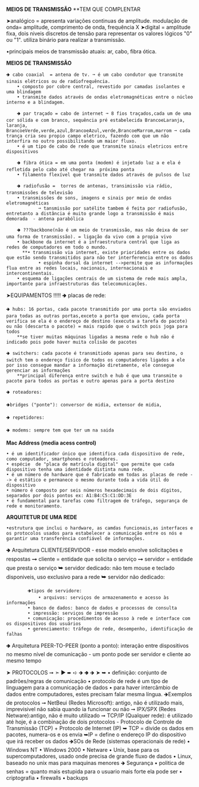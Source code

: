 **MEIOS DE TRANSMISSÃO**  **TEM QUE COMPLENTAR

➤analógico = apresenta variações continuas de amplitude.  modulação de onda= amplitude, comprimento de onda, frequência 
    X
➤digital = amplitude fixa, dois niveis discretos de tensão para representar os valores lógicos "0" ou "1". utiliza binário para realizar a transmissão.

•principais meios de transmissão atuais: ar, cabo, fibra ótica.

**MEIOS DE TRANSMISSÃO**

	🢂 cabo coaxial  = antena de tv. ➞ é um cabo condutor que transmite sinais elétricos ou de radiofrequência.
		• composto por cobre central, revestido por camadas isolantes e uma blindagem
		• transmite dados através de ondas eletromagnéticas entre o núcleo interno e a blindagem.

        🢂 par traçado = cabo de internet ➞ 8 fios traçados,cada um de uma cor sólida e com branco, sequência pré estabelecida BrancoeLaranja, laranja, BrancoeVerde,verde,azul,BrancoeAzul,verde,BrancoeMarrom,marrom ➞ cada trança cria seu propio campo eletrico, fazendo com que um não interfira no outro possibilitando um maior fluxo.
		• é um tipo de cabo de rede que transmite sinais eletricos entre dispositivos

        🢂 fibra ótica = em uma ponta (modem) é injetado luz a e ela é refletida pelo cabo até chegar na  próxima ponta
		• filamento flexível que transmite dados através de pulsos de luz

        🢂 radiofusão =  torres de antenas, transimissão via rádio, transmissões de televisão
		• transmissões de sons, imagens e sinais por meio de ondas eletromagnéticas 
                ➞ tansmissão por satélite tambem é feita por radiofusão, entretanto a distância é muito grande logo a transmissão é mais demorada  - antena parabólica

        🢂 ???backbone(não é um meio de transmissão, mas não deixa de ser uma forma de transmissão). = ligação da vivo com a propia vivo
		• backbone da internet é a infraestrutura central que liga as redes de computadores em todo o mundo.
	      **• transmissão via internet, existe prioridades entre os dados que estão sendo transmitidos para não ter interferencia entre os dados
                • espinha dorsal da internet -->permite que as informações flua entre as redes locais, nacionais, internacionais e intercontinentais. 
		• esquema de ligações centrais de um sistema de rede mais ampla, importante para infraestruturas das telecomunicações.

➤EQUIPAMENTOS !!!!!
    🢂 placas de rede:

    🢂 hubs: 16 portas, cada pacote transmitido por uma porta são enviados para todas as outras portas,exceto a porta que enviou, cada porta verifica se ela é o endereço de destino (executa a tarefa do pacote) ou não (descarta o pacote) = mais rapido que o switch pois joga para todos 
        **se tiver muitas máquinas ligadas a mesma rede o hub não é indicado pois pode haver muita colisão de pacotes

    🢂 switchers: cada pacote é transmitiodo apenas para seu destino, o switch tem o endereço fisico de todos os computadores ligados a ele por isso consegue mandar a informação diretamente, ele consegue gerenciar as informações 
        **principal diferença entre switch e hub é que uma transmite o pacote para todos as portas e outro apenas para a porta destino

    🢂 roteadores: 

    🢂bridges ("ponte"): conversor de midia, extensor de midia, 
    
    🢂 repetidores:

    🢂 modems: sempre tem que ter um na saida

**Mac Address (media acess control)**

	• é um identificador único que identifica cada dispositivo de rede, como computador, smartphones e roteadores. 
	• espécie  de "placa de matrícula digital" que permite que cada dispositivo tenha uma identidade distinta numa rede. 
	• é um número de hardware que é fabricado em todas as placas de rede --> é estático e permanece o mesmo durante toda a vida útil do dispositivo
	• número é composto por seis números hexadecimais de dois dígitos, separados por dois pontos ex: A1:B4:C5:C1:DD:3E
	• é fundamental para tarefas como filtragem de tráfego, segurança de rede e monitoramento. 


**ARQUITETUR DE UMA REDE**

	•estrutura que inclui o hardware, as camdas funcionais,as interfaces e os protocolos usados para estabelecer a comunicação entre os nós e garantir uma transferência confiável de informações.

 🢂 Arquitetura CLIENTE/SERVIDOR - esse modelo envolve solicitações e respostas
	➞ cliente = entidade que solicita o serviço
    	➞ servidor = entidade que presta o serviço 
		➥ servidor dedicado: não tem mouse e teclado disponiveis, uso exclusivo para a rede
        	➥ servidor não dedicado: 

    		🡺tipos de servidore: 
    			• arquivos: serviços de armazenamento e acesso às informações
			• banco de dados: banco de dados e processos de consulta
			• impressão: serviços de impressão
			• comunicação: procedimentos de acesso à rede e interface com os dispositivos dos usuários
			• gerenciamento: tráfego de rede, desempenho, identificação de falhas

🢂 Arquitetura PEER-TO-PEER (ponto a ponto): interação entre dispositivos no mesmo nível de comunicação
    - um ponto pode ser servidor e cliente ao mesmo tempo

➤ PROTOCOLOS   ➞  ➣  ▶  ➨  ➪  🡺 🢂  🡺 ➤ ➥ 
	• definição: conjunto de padrões/regras de comunicação
	• protocolo de rede é um tipo de linguagem para a comunicação de dados
	• para haver intercâmbio de dados entre computadores, estes precisam falar mesma língua.
 🡺Exemplos de protocolos
	➞ NetBeui (Redes Microsoft): antigo, não é utilizado mais, imprevisivel não sabia quando ia funcionar ou não
	➞ IPX/SPX (Redes Netware):antigo, não é muito utilizado 
	➞ TCP/IP (Qualquer rede): é utilizado até hoje, é a combinação de dois protocolos - Protocolo de Controle de Transmissão (TCP) + Protocolo de Internet (IP)
 		➥ TCP = divide os dados em pacotes, numera-os e os envia
		➥IP = define o endereço IP do dispositivo que irá receber os dados
 🡺SOs de Rede (sistemas operacionais de rede)
	• Windows NT
	• Windows 2000
	• Netware
	• Unix, base para os supercomputadores, usado onde precisa de grande fluxo de dados
	• Linux, baseado no unix mas para maquinas menores
 🡺 Segurança
	• politica de senhas = quanto mais estupida para o usuario mais forte ela pode ser
	• criptografia 
	• firewalls
	• backups


